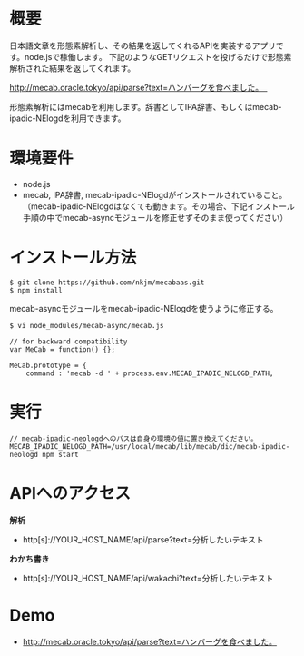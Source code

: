 # 概要

日本語文章を形態素解析し、その結果を返してくれるAPIを実装するアプリです。node.jsで稼働します。
下記のようなGETリクエストを投げるだけで形態素解析された結果を返してくれます。

http://mecab.oracle.tokyo/api/parse?text=ハンバーグを食べました。　

形態素解析にはmecabを利用します。辞書としてIPA辞書、もしくはmecab-ipadic-NElogdを利用できます。

# 環境要件

- node.js
- mecab, IPA辞書, mecab-ipadic-NElogdがインストールされていること。（mecab-ipadic-NElogdはなくても動きます。その場合、下記インストール手順の中でmecab-asyncモジュールを修正せずそのまま使ってください）

# インストール方法

```
$ git clone https://github.com/nkjm/mecabaas.git
$ npm install
```

mecab-asyncモジュールをmecab-ipadic-NElogdを使うように修正する。

```
$ vi node_modules/mecab-async/mecab.js
```

```
// for backward compatibility
var MeCab = function() {};

MeCab.prototype = {
    command : 'mecab -d ' + process.env.MECAB_IPADIC_NELOGD_PATH,
```

# 実行

```
// mecab-ipadic-neologdへのパスは自身の環境の値に置き換えてください。
MECAB_IPADIC_NELOGD_PATH=/usr/local/mecab/lib/mecab/dic/mecab-ipadic-neologd npm start
```

# APIへのアクセス

**解析**

- http[s]://YOUR_HOST_NAME/api/parse?text=分析したいテキスト

**わかち書き**

- http[s]://YOUR_HOST_NAME/api/wakachi?text=分析したいテキスト

# Demo

- http://mecab.oracle.tokyo/api/parse?text=ハンバーグを食べました。
